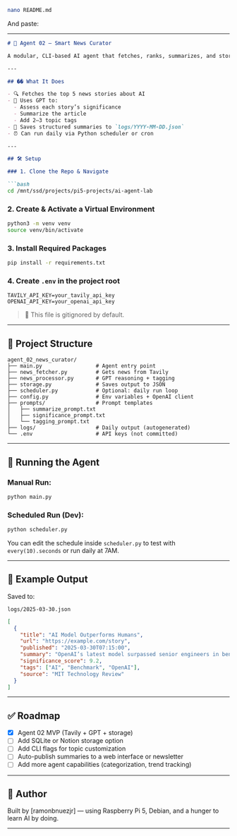 ```bash
nano README.md
```

And paste:

---

```markdown
# 🧠 Agent 02 – Smart News Curator

A modular, CLI-based AI agent that fetches, ranks, summarizes, and stores daily AI news — optimized for Raspberry Pi 5, using the Tavily API + OpenAI GPT.

---

## �� What It Does

- 🔍 Fetches the top 5 news stories about AI
- 🧠 Uses GPT to:
  - Assess each story’s significance
  - Summarize the article
  - Add 2–3 topic tags
- 💾 Saves structured summaries to `logs/YYYY-MM-DD.json`
- ⏰ Can run daily via Python scheduler or cron

---

## 🛠️ Setup

### 1. Clone the Repo & Navigate

```bash
cd /mnt/ssd/projects/pi5-projects/ai-agent-lab
```

### 2. Create & Activate a Virtual Environment

```bash
python3 -m venv venv
source venv/bin/activate
```

### 3. Install Required Packages

```bash
pip install -r requirements.txt
```

### 4. Create `.env` in the project root

```env
TAVILY_API_KEY=your_tavily_api_key
OPENAI_API_KEY=your_openai_api_key
```

> 🔐 This file is gitignored by default.

---

## 🧠 Project Structure

```
agent_02_news_curator/
├── main.py                 # Agent entry point
├── news_fetcher.py         # Gets news from Tavily
├── news_processor.py       # GPT reasoning + tagging
├── storage.py              # Saves output to JSON
├── scheduler.py            # Optional: daily run loop
├── config.py               # Env variables + OpenAI client
├── prompts/                # Prompt templates
│   ├── summarize_prompt.txt
│   ├── significance_prompt.txt
│   └── tagging_prompt.txt
├── logs/                   # Daily output (autogenerated)
└── .env                    # API keys (not committed)
```

---

## 🧪 Running the Agent

### Manual Run:
```bash
python main.py
```

### Scheduled Run (Dev):
```bash
python scheduler.py
```

You can edit the schedule inside `scheduler.py` to test with `every(10).seconds` or run daily at 7AM.

---

## 📄 Example Output

Saved to:

```
logs/2025-03-30.json
```

```json
[
  {
    "title": "AI Model Outperforms Humans",
    "url": "https://example.com/story",
    "published": "2025-03-30T07:15:00",
    "summary": "OpenAI’s latest model surpassed senior engineers in benchmark tasks...",
    "significance_score": 9.2,
    "tags": ["AI", "Benchmark", "OpenAI"],
    "source": "MIT Technology Review"
  }
]
```

---

## ✅ Roadmap

- [x] Agent 02 MVP (Tavily + GPT + storage)
- [ ] Add SQLite or Notion storage option
- [ ] Add CLI flags for topic customization
- [ ] Auto-publish summaries to a web interface or newsletter
- [ ] Add more agent capabilities (categorization, trend tracking)

---

## 🧠 Author

Built by [ramonbnuezjr] — using Raspberry Pi 5, Debian, and a hunger to learn AI by doing.

---
